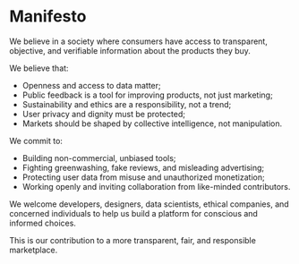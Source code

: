 # Manifesto

We believe in a society where consumers have access to transparent, objective, and verifiable information about the products they buy.

We believe that:
- Openness and access to data matter;
- Public feedback is a tool for improving products, not just marketing;
- Sustainability and ethics are a responsibility, not a trend;
- User privacy and dignity must be protected;
- Markets should be shaped by collective intelligence, not manipulation.

We commit to:
- Building non-commercial, unbiased tools;
- Fighting greenwashing, fake reviews, and misleading advertising;
- Protecting user data from misuse and unauthorized monetization;
- Working openly and inviting collaboration from like-minded contributors.

We welcome developers, designers, data scientists, ethical companies, and concerned individuals to help us build a platform for conscious and informed choices.

This is our contribution to a more transparent, fair, and responsible marketplace.
